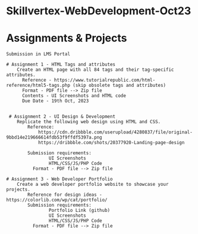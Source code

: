 # Skillvertex-WebDevelopment-Oct23
    
# Assignments & Projects
    Submission in LMS Portal
   
    # Assignment 1 - HTML Tags and attributes
        Create an HTML page with all 84 tags and their tag-specific attributes.
          Reference - https://www.tutorialrepublic.com/html-reference/html5-tags.php (skip obsolete tags and attributes)
          Format - PDF file --> Zip file
          Contents - UI Screenshots and HTML code
          Due Date - 19th Oct, 2023


     # Assignment 2 - UI Design & Development
        Replicate the following web design using HTML and CSS.
            Reference:
                https://cdn.dribbble.com/userupload/4280837/file/original-9bbd14e219666614fdb53f9ffdf5397a.png
                https://dribbble.com/shots/20377920-Landing-page-design
            
            Submission requirements:
                    UI Screenshots
                    HTML/CSS/JS/PHP Code
              Format - PDF file --> Zip file

    # Assignment 3 - Web Developer Portfolio
        Create a web developer portfolio website to showcase your projects.
            Reference for design ideas - https://colorlib.com/wp/cat/portfolio/
            Submission requirements:
                    Portfolio Link (github)
                    UI Screenshots
                    HTML/CSS/JS/PHP Code
              Format - PDF file --> Zip file
